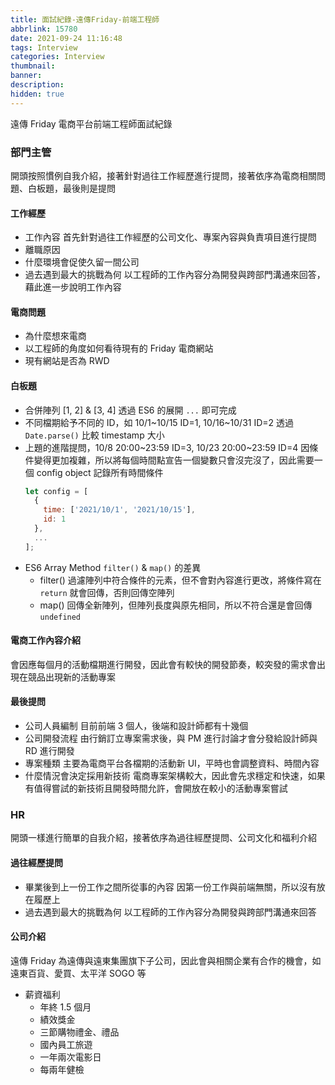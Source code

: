 ```yaml
---
title: 面試紀錄-遠傳Friday-前端工程師
abbrlink: 15780
date: 2021-09-24 11:16:48
tags: Interview
categories: Interview
thumbnail:
banner:
description: 
hidden: true
---
```


遠傳 Friday 電商平台前端工程師面試紀錄

<!-- more -->

### 部門主管

開頭按照慣例自我介紹，接著針對過往工作經歷進行提問，接著依序為電商相關問題、白板題，最後則是提問

#### 工作經歷

- 工作內容
  首先針對過往工作經歷的公司文化、專案內容與負責項目進行提問
- 離職原因
- 什麼環境會促使久留一間公司
- 過去遇到最大的挑戰為何
  以工程師的工作內容分為開發與跨部門溝通來回答，藉此進一步說明工作內容

#### 電商問題

- 為什麼想來電商
- 以工程師的角度如何看待現有的 Friday 電商網站
- 現有網站是否為 RWD

#### 白板題

- 合併陣列 [1, 2] & [3, 4]
  透過 ES6 的展開 `...` 即可完成
- 不同檔期給予不同的 ID，如 10/1~10/15 ID=1, 10/16~10/31 ID=2
  透過 `Date.parse()` 比較 timestamp 大小
- 上題的進階提問，10/8 20:00~23:59 ID=3, 10/23 20:00~23:59 ID=4
  因條件變得更加複雜，所以將每個時間點宣告一個變數只會沒完沒了，因此需要一個 config object 記錄所有時間條件
  ```js
  let config = [
    {
      time: ['2021/10/1', '2021/10/15'],
      id: 1
    },
    ...
  ];
  ```
- ES6 Array Method `filter()` & `map()` 的差異
  - filter()
    過濾陣列中符合條件的元素，但不會對內容進行更改，將條件寫在 `return` 就會回傳，否則回傳空陣列
  - map()
    回傳全新陣列，但陣列長度與原先相同，所以不符合還是會回傳 `undefined`

#### 電商工作內容介紹

會因應每個月的活動檔期進行開發，因此會有較快的開發節奏，較突發的需求會出現在競品出現新的活動專案

#### 最後提問
- 公司人員編制
  目前前端 3 個人，後端和設計師都有十幾個
- 公司開發流程
  由行銷訂立專案需求後，與 PM 進行討論才會分發給設計師與 RD 進行開發
- 專案種類
  主要為電商平台各檔期的活動新 UI，平時也會調整資料、時間內容
- 什麼情況會決定採用新技術
  電商專案架構較大，因此會先求穩定和快速，如果有值得嘗試的新技術且開發時間允許，會開放在較小的活動專案嘗試

### HR

開頭一樣進行簡單的自我介紹，接著依序為過往經歷提問、公司文化和福利介紹

#### 過往經歷提問

- 畢業後到上一份工作之間所從事的內容
  因第一份工作與前端無關，所以沒有放在履歷上
- 過去遇到最大的挑戰為何
  以工程師的工作內容分為開發與跨部門溝通來回答

#### 公司介紹

遠傳 Friday 為遠傳與遠東集團旗下子公司，因此會與相關企業有合作的機會，如遠東百貨、愛買、太平洋 SOGO 等
- 薪資福利
  - 年終 1.5 個月
  - 績效獎金
  - 三節購物禮金、禮品
  - 國內員工旅遊
  - 一年兩次電影日
  - 每兩年健檢

